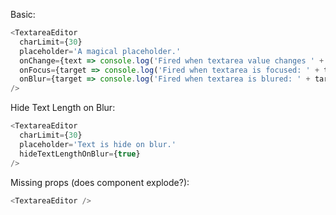 Basic:

```js
<TextareaEditor
  charLimit={30}
  placeholder='A magical placeholder.'
  onChange={text => console.log('Fired when textarea value changes ' + text)}
  onFocus={target => console.log('Fired when textarea is focused: ' + target)}
  onBlur={target => console.log('Fired when textarea is blured: ' + target)}
/>
```

Hide Text Length on Blur:

```js
<TextareaEditor
  charLimit={30}
  placeholder='Text is hide on blur.'
  hideTextLengthOnBlur={true}
/>
```

Missing props (does component explode?):

```js
<TextareaEditor />
```
